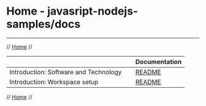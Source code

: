 # Home - javasript-nodejs-samples/docs
* * *

// [Home](../README.md) //

| &nbsp; | &nbsp; | Documentation |
| ------ | ------ | ------------- |
| Introduction: Software and Technology | &nbsp; | [README](./Introduction-Software-and-Technology.md) |
| Introduction: Workspace setup | &nbsp; | [README](./Introduction-WorkspaceSetup.md) |

// [Home](../README.md) //
